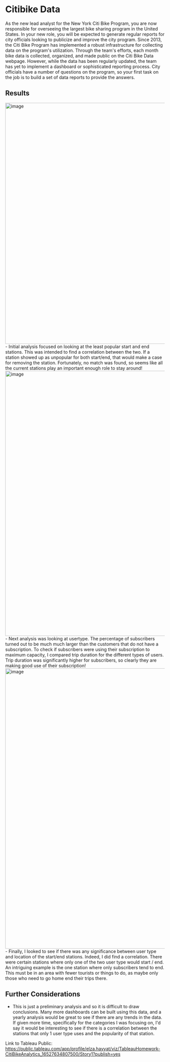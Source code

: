 # Citibike Data

As the new lead analyst for the New York Citi Bike Program, you are now responsible for overseeing the largest bike sharing program in the United States. In your new role, you will be expected to generate regular reports for city officials looking to publicize and improve the city program.
Since 2013, the Citi Bike Program has implemented a robust infrastructure for collecting data on the program's utilization. Through the team's efforts, each month bike data is collected, organized, and made public on the Citi Bike Data webpage.
However, while the data has been regularly updated, the team has yet to implement a dashboard or sophisticated reporting process. City officials have a number of questions on the program, so your first task on the job is to build a set of data reports to provide the answers.

## Results

<img width="760" alt="image" src="https://user-images.githubusercontent.com/95598645/172769289-8f83affb-0909-4ca2-bd76-36dc9183fc50.png">
- Initial analysis focused on looking at the least popular start and end stations. This was intended to find a correlation between the two. If a station showed up as unpopular for both start/end, that would make a case for removing the station. Fortunately, no match was found, so seems like all the current stations play an important enough role to stay around!

<img width="836" alt="image" src="https://user-images.githubusercontent.com/95598645/172769857-4f775082-408b-4d73-9a00-f9152b25efee.png">
- Next analysis was looking at usertype. The percentage of subscribers turned out to be much much larger than the customers that do not have a subscription. To check if subscribers were using their subscription to maximum capacity, I compared trip duration for the different types of users. Trip duration was significantly higher for subscribers, so clearly they are making good use of their subscription!

<img width="884" alt="image" src="https://user-images.githubusercontent.com/95598645/172769801-6a3410e7-a7c1-4197-b895-b8a9febd0fec.png">
- Finally, I looked to see if there was any significance between user type and location of the start/end stations. Indeed, I did find a correlation. There were certain stations where only one of the two user type would start / end. An intriguing example is the one station where only subscribers tend to end. This must be in an area with fewer tourists or things to do, as maybe only those who need to go home end their trips there. 

## Further Considerations
- This is just a preliminary analysis and so it is difficult to draw conclusions. Many more dashboards can be built using this data, and a yearly analysis would be great to see if there are any trends in the data. If given more time, specifically for the categories I was focusing on, I'd say it would be interesting to see if there is a correlation between the stations that only 1 user type uses and the popularity of that station. 

Link to Tableau Public: https://public.tableau.com/app/profile/elza.hayyat/viz/TableauHomework-CitiBikeAnalytics_16527634807500/Story1?publish=yes
